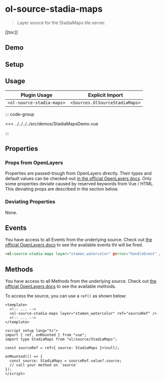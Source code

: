 # ol-source-stadia-maps

> Layer source for the StadiaMaps tile server.

[[toc]]

## Demo

<script setup>
import StadiaMapsDemo from "@demos/StadiaMapsDemo.vue"
</script>

<ClientOnly>
<StadiaMapsDemo />
</ClientOnly>

## Setup

<!--@include: ../../sources.plugin.md-->

## Usage

| Plugin Usage              |        Explicit Import         |
|---------------------------|:------------------------------:|
| `<ol-source-stadia-maps>` | `<Sources.OlSourceStadiaMaps>` |

::: code-group

<<< ../../../../src/demos/StadiaMapsDemo.vue

:::

## Properties

### Props from OpenLayers

Properties are passed-trough from OpenLayers directly.
Their types and default values can be checked-out [in the official OpenLayers docs](https://openlayers.org/en/latest/apidoc/module-ol_source_StadiaMaps-StadiaMaps.html).
Only some properties deviate caused by reserved keywords from Vue / HTML.
This deviating props are described in the section below.

### Deviating Properties

None.

## Events

You have access to all Events from the underlying source.
Check out [the official OpenLayers docs](https://openlayers.org/en/latest/apidoc/module-ol_source_StadiaMaps-StadiaMaps.html) to see the available events tht will be fired.

```html
<ol-source-stadia-maps layer="stamen_watercolor" @error="handleEvent" />
```

## Methods

You have access to all Methods from the underlying source.
Check out [the official OpenLayers docs](https://openlayers.org/en/latest/apidoc/module-ol_source_StadiaMaps-StadiaMaps.html) to see the available methods.

To access the source, you can use a `ref()` as shown below:

```vue
<template>
  <!-- ... -->
  <ol-source-stadia-maps layer="stamen_watercolor" ref="sourceRef" />
  <!-- ... -->
</template>

<script setup lang="ts">
import { ref, onMounted } from "vue";
import type StadiaMaps from "ol/source/StadiaMaps";

const sourceRef = ref<{ source: StadiaMaps }>(null);

onMounted(() => {
  const source: StadiaMaps = sourceRef.value?.source;
  // call your method on `source`
});
</script>
```
